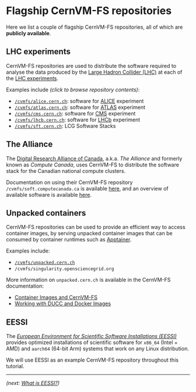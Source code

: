 # Flagship CernVM-FS repositories

Here we list a couple of flagship CernVM-FS repositories, all of which are **publicly available**.

## LHC experiments

CernVM-FS repositories are used to distribute the software required to analyse the data produced by the
[Large Hadron Collider (LHC)](https://home.cern/science/accelerators/large-hadron-collider) at each of the
[LHC experiments](https://home.cern/science/experiments).

Examples include *(click to browse repository contents)*:

* [`/cvmfs/alice.cern.ch`](https://cvmfs-monitor-frontend.web.cern.ch/browse/alice.cern.ch): software for [ALICE](https://home.cern/science/experiments/alice) experiment
* [`/cvmfs/atlas.cern.ch`](https://cvmfs-monitor-frontend.web.cern.ch/browse/atlas.cern.ch): software for [ATLAS](https://home.cern/science/experiments/atlas) experiment
* [`/cvmfs/cms.cern.ch`](https://cvmfs-monitor-frontend.web.cern.ch/browse/cms.cern.ch): software for [CMS](https://home.cern/science/experiments/cms) experiment
* [`/cvmfs/lhcb.cern.ch`](https://cvmfs-monitor-frontend.web.cern.ch/browse/lhcb.cern.ch): software for [LHCb](https://home.cern/science/experiments/lhcb) experiment
* [`/cvmfs/sft.cern.ch`](https://cvmfs-monitor-frontend.web.cern.ch/browse/sft.cern.ch): LCG Software Stacks

## The Alliance

The [Digital Research Alliance of Canada](https://alliancecan.ca/en/about/alliance), a.k.a. *The Alliance* and formerly
known as *Compute Canada*, uses CernVM-FS to distribute the software stack for the Canadian national compute clusters.

Documentation on using their CernVM-FS repository `/cvmfs/soft.computecanada.ca` is available
[here](https://docs.alliancecan.ca/wiki/Accessing_CVMFS/en), and an overview of available software is available
[here](https://docs.alliancecan.ca/wiki/Available_software).

## Unpacked containers

CernVM-FS repositories can be used to provide an efficient way to access container images,
by serving unpacked container images that can be consumed by container runtimes such as [Apptainer](https://apptainer.org).

Examples include:

* [`/cvmfs/unpacked.cern.ch`](https://cvmfs-monitor-frontend.web.cern.ch/browse/unpacked.cern.ch)
* `/cvmfs/singularity.opensciencegrid.org`

More information on `unpacked.cern.ch` is available in the CernVM-FS documentation:

* [Container Images and CernVM-FS](https://cvmfs.readthedocs.io/en/stable/cpt-containers.html)
* [Working with DUCC and Docker Images](https://cvmfs.readthedocs.io/en/stable/cpt-ducc.html)

## EESSI

The [*European Environment for Scientific Software Installations (EESSI)*](https://eessi.io) provides optimized installations
of scientific software for `x86_64` (Intel + AMD) and `aarch64` (64-bit Arm) systems that work on any Linux
distribution.

We will use EESSI as an example CernVM-FS repository throughout this tutorial.


---

*(next: [What is EESSI?](../eessi/what-is-eessi.md))*
